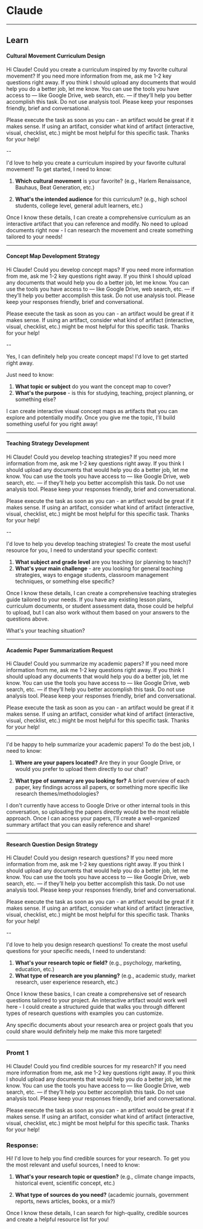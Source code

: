 



# Claude

----------------------------------------------------------------------------------------------------------------------------

## Learn

#### Cultural Movement Curriculum Design

Hi Claude! Could you create a curriculum inspired by my favorite cultural movement? If you need more information from me, ask me 1-2 key questions right away. If you think I should upload any documents that would help you do a better job, let me know. You can use the tools you have access to — like Google Drive, web search, etc. — if they’ll help you better accomplish this task. Do not use analysis tool. Please keep your responses friendly, brief and conversational. 

Please execute the task as soon as you can - an artifact would be great if it makes sense. If using an artifact, consider what kind of artifact (interactive, visual, checklist, etc.) might be most helpful for this specific task. Thanks for your help!

--

I'd love to help you create a curriculum inspired by your favorite cultural movement! To get started, I need to know:

1. **Which cultural movement** is your favorite? (e.g., Harlem Renaissance, Bauhaus, Beat Generation, etc.)

2. **What's the intended audience** for this curriculum? (e.g., high school students, college level, general adult learners, etc.)

Once I know these details, I can create a comprehensive curriculum as an interactive artifact that you can reference and modify. No need to upload documents right now - I can research the movement and create something tailored to your needs!

---------------------------------------------------------------------------------------------------------------------------

#### Concept Map Development Strategy

Hi Claude! Could you develop concept maps? If you need more information from me, ask me 1-2 key questions right away. If you think I should upload any documents that would help you do a better job, let me know. You can use the tools you have access to — like Google Drive, web search, etc. — if they’ll help you better accomplish this task. Do not use analysis tool. Please keep your responses friendly, brief and conversational. 

Please execute the task as soon as you can - an artifact would be great if it makes sense. If using an artifact, consider what kind of artifact (interactive, visual, checklist, etc.) might be most helpful for this specific task. Thanks for your help!

--

Yes, I can definitely help you create concept maps! I'd love to get started right away.

Just need to know:
1. **What topic or subject** do you want the concept map to cover?
2. **What's the purpose** - is this for studying, teaching, project planning, or something else?

I can create interactive visual concept maps as artifacts that you can explore and potentially modify. Once you give me the topic, I'll build something useful for you right away!

----------------------------------------------------------------------------------------------------



#### Teaching Strategy Development

Hi Claude! Could you develop teaching strategies? If you need more information from me, ask me 1-2 key questions right away. If you think I should upload any documents that would help you do a better job, let me know. You can use the tools you have access to — like Google Drive, web search, etc. — if they’ll help you better accomplish this task. Do not use analysis tool. Please keep your responses friendly, brief and conversational. 

Please execute the task as soon as you can - an artifact would be great if it makes sense. If using an artifact, consider what kind of artifact (interactive, visual, checklist, etc.) might be most helpful for this specific task. Thanks for your help!

--

I'd love to help you develop teaching strategies! To create the most useful resource for you, I need to understand your specific context:

1. **What subject and grade level** are you teaching (or planning to teach)?
2. **What's your main challenge** - are you looking for general teaching strategies, ways to engage students, classroom management techniques, or something else specific?

Once I know these details, I can create a comprehensive teaching strategies guide tailored to your needs. If you have any existing lesson plans, curriculum documents, or student assessment data, those could be helpful to upload, but I can also work without them based on your answers to the questions above.

What's your teaching situation?

---------------------------------------------------------------------------------








#### Academic Paper Summarizatiom Request

Hi Claude! Could you summarize my academic papers? If you need more information from me, ask me 1-2 key questions right away. If you think I should upload any documents that would help you do a better job, let me know. You can use the tools you have access to — like Google Drive, web search, etc. — if they’ll help you better accomplish this task. Do not use analysis tool. Please keep your responses friendly, brief and conversational. 

Please execute the task as soon as you can - an artifact would be great if it makes sense. If using an artifact, consider what kind of artifact (interactive, visual, checklist, etc.) might be most helpful for this specific task. Thanks for your help!



---

I'd be happy to help summarize your academic papers! To do the best job, I need to know:

1. **Where are your papers located?** Are they in your Google Drive, or would you prefer to upload them directly to our chat?

2. **What type of summary are you looking for?** A brief overview of each paper, key findings across all papers, or something more specific like research themes/methodologies?

I don't currently have access to Google Drive or other internal tools in this conversation, so uploading the papers directly would be the most reliable approach. Once I can access your papers, I'll create a well-organized summary artifact that you can easily reference and share!

---------------------------


#### Research Question Design Strategy

Hi Claude! Could you design research questions? If you need more information from me, ask me 1-2 key questions right away. If you think I should upload any documents that would help you do a better job, let me know. You can use the tools you have access to — like Google Drive, web search, etc. — if they’ll help you better accomplish this task. Do not use analysis tool. Please keep your responses friendly, brief and conversational. 

Please execute the task as soon as you can - an artifact would be great if it makes sense. If using an artifact, consider what kind of artifact (interactive, visual, checklist, etc.) might be most helpful for this specific task. Thanks for your help!

--

I'd love to help you design research questions! To create the most useful questions for your specific needs, I need to understand:

1. **What's your research topic or field?** (e.g., psychology, marketing, education, etc.)
2. **What type of research are you planning?** (e.g., academic study, market research, user experience research, etc.)

Once I know these basics, I can create a comprehensive set of research questions tailored to your project. An interactive artifact would work well here - I could create a structured guide that walks you through different types of research questions with examples you can customize.

Any specific documents about your research area or project goals that you could share would definitely help me make this more targeted!

----------------------------------------





### Promt 1
Hi Claude! Could you find credible sources for my research? If you need more information from me, ask me 1-2 key questions right away. If you think I should upload any documents that would help you do a better job, let me know. You can use the tools you have access to — like Google Drive, web search, etc. — if they’ll help you better accomplish this task. Do not use analysis tool. Please keep your responses friendly, brief and conversational. 

Please execute the task as soon as you can - an artifact would be great if it makes sense. If using an artifact, consider what kind of artifact (interactive, visual, checklist, etc.) might be most helpful for this specific task. Thanks for your help!


### Response:

Hi! I'd love to help you find credible sources for your research. To get you the most relevant and useful sources, I need to know:

1. **What's your research topic or question?** (e.g., climate change impacts, historical event, scientific concept, etc.)

2. **What type of sources do you need?** (academic journals, government reports, news articles, books, or a mix?)

Once I know these details, I can search for high-quality, credible sources and create a helpful resource list for you!





